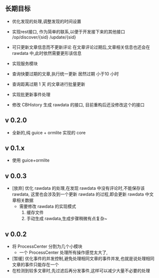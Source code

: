 
长期目标
-------
* 优化发现的处理,调整发现的时间设置

* 实现rest接口, 作为简单的联系,以便于开发接下来的其他接口
	/op/discover/{sid}
	   /update/{sid}

* 可只更新文章信息而不更新评论
	在文章评论过期后,文章相关信息也还会在 rawdata 中,此时依然需要更形该信息

* 实现服务模块

* 查询快要过期的文章,执行统一更新 居然过期 小于10 小时

* 查询距离过期 1 天 的文章进行批量更新

* 实现批更新事件处理

* 修改 CBHistory 生成 rawdata 的接口, 目前重构后还没修改这个的接口

v 0.2.0
-------
* 全新的,纯 guice + ormlite 实现的 core

v 0.1.x
-------
* 使用 guice+ormlite

v 0.0.3
-------
* [放弃] 优化 rawdata 的处理,在发现 rawdata 中没有评论时,不能保存该 rawdata,
	这里也会涉及到一个更新 rawdata 的过程,即会更新 rawdata 中文章相关数据
	* 需要修改 rawdata 的实现模式
		1. 缓存文件
		2. 手动生成 rawdata,生成步骤稍微有点复杂~

v 0.0.2
-------

* 将 ProcessCenter 分割为几个小模块
	* 一个 ProcessCenter 处理所有操作感觉太大了,
* [暂缓] 优化事件的并发控制,避免处理相同文章的事件并发,也就是说处理相同文章的事件只能存在一个
* 在检测到较多文章时,先过滤后再分发事件,这样可以减少大量不必要的处理